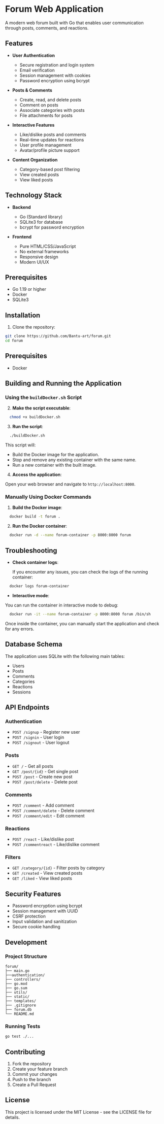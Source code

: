 # Forum Web Application

A modern web forum built with Go that enables user communication through posts, comments, and reactions.

## Features

- **User Authentication**
  - Secure registration and login system
  - Email verification
  - Session management with cookies
  - Password encryption using bcrypt

- **Posts & Comments**
  - Create, read, and delete posts
  - Comment on posts
  - Associate categories with posts
  - File attachments for posts

- **Interactive Features**
  - Like/dislike posts and comments
  - Real-time updates for reactions
  - User profile management
  - Avatar/profile picture support

- **Content Organization**
  - Category-based post filtering
  - View created posts
  - View liked posts

## Technology Stack

- **Backend**
  - Go (Standard library)
  - SQLite3 for database
  - bcrypt for password encryption

- **Frontend**
  - Pure HTML/CSS/JavaScript
  - No external frameworks
  - Responsive design
  - Modern UI/UX

## Prerequisites

- Go 1.19 or higher
- Docker
- SQLite3

## Installation

1. Clone the repository:
```bash
git clone https://github.com/Bantu-art/forum.git
cd forum
```

## Prerequisites

- Docker

## Building and Running the Application

### Using the `buildDocker.sh` Script


2. **Make the script executable**:

```sh
  chmod +x buildDocker.sh
```

3. **Run the script**:

```sh
  ./buildDocker.sh
```

  This script will:
  - Build the Docker image for the application.
  - Stop and remove any existing container with the same name.
  - Run a new container with the built image.

4. **Access the application**:

  Open your web browser and navigate to `http://localhost:8000`.

### Manually Using Docker Commands

1. **Build the Docker image**:

```sh
  docker build -t forum .
```

2. **Run the Docker container**:

```sh
  docker run -d --name forum-container -p 8000:8000 forum
```


## Troubleshooting

- **Check container logs**:

  If you encounter any issues, you can check the logs of the running container:

```sh
  docker logs forum-container
```

- **Interactive mode**:

You can run the container in interactive mode to debug:

```sh
  docker run -it --name forum-container -p 8000:8000 forum /bin/sh
```

  Once inside the container, you can manually start the application and check for any errors.


## Database Schema

The application uses SQLite with the following main tables:
- Users
- Posts
- Comments
- Categories
- Reactions
- Sessions

## API Endpoints

### Authentication
- `POST /signup` - Register new user
- `POST /signin` - User login
- `POST /signout` - User logout

### Posts
- `GET /` - Get all posts
- `GET /post/{id}` - Get single post
- `POST /post` - Create new post
- `POST /post/delete` - Delete post

### Comments
- `POST /comment` - Add comment
- `POST /comment/delete` - Delete comment
- `POST /comment/edit` - Edit comment

### Reactions
- `POST /react` - Like/dislike post
- `POST /commentreact` - Like/dislike comment

### Filters
- `GET /category/{id}` - Filter posts by category
- `GET /created` - View created posts
- `GET /liked` - View liked posts

## Security Features

- Password encryption using bcrypt
- Session management with UUID
- CSRF protection
- Input validation and sanitization
- Secure cookie handling

## Development

### Project Structure
```
forum/
├── main.go
├──authentication/
├── controllers/
├── go.mod
├── go.sum
├── utils/
├── static/
├── templates/
├── .gitignore
├── forum.db
└── README.md
```

### Running Tests
```bash
go test ./...
```

## Contributing

1. Fork the repository
2. Create your feature branch
3. Commit your changes
4. Push to the branch
5. Create a Pull Request

## License

This project is licensed under the MIT License - see the LICENSE file for details.
